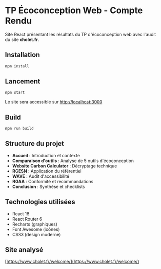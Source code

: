 # TP Écoconception Web - Compte Rendu

Site React présentant les résultats du TP d'écoconception web avec l'audit du site **cholet.fr**.

## Installation

```bash
npm install
```

## Lancement

```bash
npm start
```

Le site sera accessible sur [http://localhost:3000](http://localhost:3000)

## Build

```bash
npm run build
```

## Structure du projet

- **Accueil** : Introduction et contexte
- **Comparaison d'outils** : Analyse de 5 outils d'écoconception
- **Website Carbon Calculator** : Décryptage technique
- **RGESN** : Application du référentiel
- **WAVE** : Audit d'accessibilité
- **RGAA** : Conformité et recommandations
- **Conclusion** : Synthèse et checklists

## Technologies utilisées

- React 18
- React Router 6
- Recharts (graphiques)
- Font Awesome (icônes)
- CSS3 (design moderne)

## Site analysé

[https://www.cholet.fr/welcome/](https://www.cholet.fr/welcome/)
